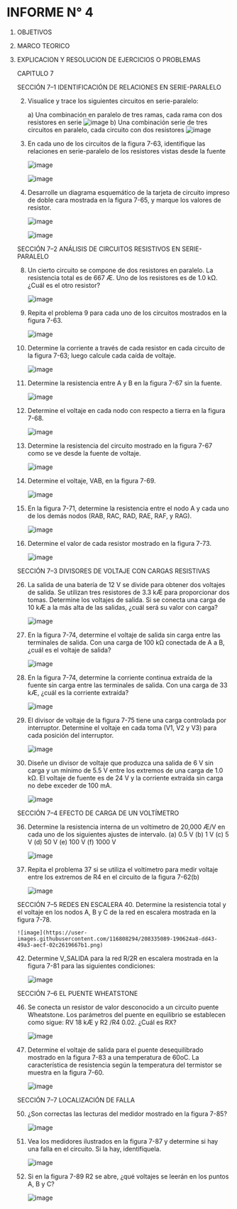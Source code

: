 # INFORME N° 4

1.	OBJETIVOS

2.	MARCO TEORICO

3.	EXPLICACION Y RESOLUCION DE EJERCICIOS O PROBLEMAS

    CAPITULO 7
    
    SECCIÓN 7–1 IDENTIFICACIÓN DE RELACIONES EN SERIE-PARALELO
    
    2.	Visualice y trace los siguientes circuitos en serie-paralelo: 
        
        a)	Una combinación en paralelo de tres ramas, cada rama con dos resistores en serie 
        ![image](https://user-images.githubusercontent.com/116808294/208333466-ab009871-08f6-4e72-bb25-dd916fc4cfc0.png)
        b)	Una combinación serie de tres circuitos en paralelo, cada circuito con dos resistores
        ![image](https://user-images.githubusercontent.com/116808294/208333552-ecdff1cb-2692-4964-8a58-cdcd2e4c0940.png)
        
    4. 	En cada uno de los circuitos de la figura 7-63, identifique las relaciones en serie-paralelo de los resistores vistas desde la fuente
    
        ![image](https://user-images.githubusercontent.com/116808294/208333733-04076880-46f8-4f76-9581-28cfbf876e75.png)
        
        ![image](https://user-images.githubusercontent.com/116808294/208333788-ca4d900a-aa1c-46a3-ac82-bfa602a0175c.png)
    
    6.	Desarrolle un diagrama esquemático de la tarjeta de circuito impreso de doble cara mostrada en la figura 7-65, y marque los valores de resistor.
    
        ![image](https://user-images.githubusercontent.com/116808294/208333804-46ce55b0-bf86-4e8f-b08b-ccb3b4758276.png)
        
        ![image](https://user-images.githubusercontent.com/116808294/208333816-67410d96-2b79-47ed-8cd2-6a4e44947a9c.png)

    SECCIÓN 7–2 ANÁLISIS DE CIRCUITOS RESISTIVOS EN SERIE-PARALELO
    
    8.	Un cierto circuito se compone de dos resistores en paralelo. La resistencia total es de 667 Æ. Uno de los resistores es de 1.0 kΩ. ¿Cuál es el otro resistor?
    
        ![image](https://user-images.githubusercontent.com/116808294/208333885-0080f578-2cac-433f-98c2-73910e261058.png)

    10.	Repita el problema 9 para cada uno de los circuitos mostrados en la figura 7-63.
    
        ![image](https://user-images.githubusercontent.com/116808294/208334148-85e7f1b9-9eb2-4e50-8703-2bf7c323b1f1.png)
    
    12.	Determine la corriente a través de cada resistor en cada circuito de la figura 7-63; luego calcule cada caída de voltaje. 
    
        ![image](https://user-images.githubusercontent.com/116808294/208334167-6fe48511-b3da-4b1b-b878-53820d40fdbf.png)
    
    14.	Determine la resistencia entre A y B en la figura 7-67 sin la fuente. 
    
        ![image](https://user-images.githubusercontent.com/116808294/208334198-5f57c9a3-a833-4434-ba6d-fa3c888049ac.png)

    16.	Determine el voltaje en cada nodo con respecto a tierra en la figura 7-68.
    
        ![image](https://user-images.githubusercontent.com/116808294/208334272-f8c4146f-dc73-46e2-8c9b-0eca4df76ae6.png)

    18.	Determine la resistencia del circuito mostrado en la figura 7-67 como se ve desde la fuente de voltaje. 
    
        ![image](https://user-images.githubusercontent.com/116808294/208334313-4bd5c077-1176-42ba-ab47-5d30e6894e31.png)
    
    20.	Determine el voltaje, VAB, en la figura 7-69.
    
        ![image](https://user-images.githubusercontent.com/116808294/208334360-ad9e283f-4597-457e-bcd7-3301e963de96.png)

    22.	En la figura 7-71, determine la resistencia entre el nodo A y cada uno de los demás nodos (RAB, RAC, RAD, RAE, RAF, y RAG).
    
        ![image](https://user-images.githubusercontent.com/116808294/208334471-27456f72-c04c-488c-ac71-c69c75da3bc4.png)
    
    24.	Determine el valor de cada resistor mostrado en la figura 7-73.
    
        ![image](https://user-images.githubusercontent.com/116808294/208334584-98eeda38-c0b0-443e-b118-5dc92f17c9e8.png)

    SECCIÓN 7–3 DIVISORES DE VOLTAJE CON CARGAS RESISTIVAS

    26.	La salida de una batería de 12 V se divide para obtener dos voltajes de salida. Se utilizan tres resistores de 3.3 kÆ para proporcionar dos tomas. Determine los voltajes de salida. Si se conecta una carga de 10 kÆ a la más alta de las salidas, ¿cuál será su valor con carga? 
    
        ![image](https://user-images.githubusercontent.com/116808294/208334659-e67c1461-668a-4bb1-8096-f8512d1912d8.png)

    28.	En la figura 7-74, determine el voltaje de salida sin carga entre las terminales de salida. Con una carga de 100 kΩ conectada de A a B, ¿cuál es el voltaje de salida?
    
        ![image](https://user-images.githubusercontent.com/116808294/208334707-0a2883bb-e9a9-4cfa-91bb-d69c4f1abd8a.png)

    30.	En la figura 7-74, determine la corriente continua extraída de la fuente sin carga entre las terminales de salida. Con una carga de 33 kÆ, ¿cuál es la corriente extraída?
    
        ![image](https://user-images.githubusercontent.com/116808294/208334742-62133189-dac1-4a46-9a00-b4341e7d22bb.png)

    32.	El divisor de voltaje de la figura 7-75 tiene una carga controlada por interruptor. Determine el voltaje en cada toma (V1, V2 y V3) para cada posición del interruptor.
    
        ![image](https://user-images.githubusercontent.com/116808294/208334807-9f9795a4-57e7-4ba7-acb5-c3b84a258684.png)

    34.	Diseñe un divisor de voltaje que produzca una salida de 6 V sin carga y un mínimo de 5.5 V entre los extremos de una carga de 1.0 kΩ. El voltaje de fuente es de 24 V y la corriente extraída sin carga no debe exceder de 100 mA.
    
        ![image](https://user-images.githubusercontent.com/116808294/208334873-39c37263-5c72-44cc-bbb5-fa4e65720023.png)

    SECCIÓN 7–4 EFECTO DE CARGA DE UN VOLTÍMETRO

    36.	Determine la resistencia interna de un voltímetro de 20,000 Æ/V en cada uno de los siguientes ajustes de intervalo. (a) 0.5 V (b) 1 V (c) 5 V (d) 50 V (e) 100 V (f) 1000 V  
    
        ![image](https://user-images.githubusercontent.com/116808294/208334951-627232f2-b560-487b-b170-ff897c395d4b.png)

    38.	Repita el problema 37 si se utiliza el voltímetro para medir voltaje entre los extremos de R4 en el circuito de la figura 7-62(b)
    
        ![image](https://user-images.githubusercontent.com/116808294/208335034-a105e416-479f-4caa-9b39-61e11cafb97d.png)

    SECCIÓN 7–5 REDES EN ESCALERA
    40.	Determine la resistencia total y el voltaje en los nodos A, B y C de la red en escalera mostrada en la figura 7-78.
    
        ![image](https://user-images.githubusercontent.com/116808294/208335089-190624a8-dd43-49a3-aecf-02c2619667b1.png)

    42. Determine V_SALIDA para la red R/2R en escalera mostrada en la figura 7-81 para las siguientes condiciones: 
    
        ![image](https://user-images.githubusercontent.com/116808294/208335364-0bc6c49d-b1a7-42a8-8e2e-9bbb9f8c8531.png)

    SECCIÓN 7–6 EL PUENTE WHEATSTONE
    
    46.	Se conecta un resistor de valor desconocido a un circuito puente Wheatstone. Los parámetros del puente en equilibrio se establecen como sigue: RV  18 kÆ y R2 /R4  0.02. ¿Cuál es RX? 
    
        ![image](https://user-images.githubusercontent.com/116808294/208335401-69a0a2dd-c171-4841-9e4c-93403ec5e0f7.png)

    48.	Determine el voltaje de salida para el puente desequilibrado mostrado en la figura 7-83 a una temperatura de 60oC. La característica de resistencia según la temperatura del termistor se muestra en la figura 7-60.
    
        ![image](https://user-images.githubusercontent.com/116808294/208335436-1dad3f5f-0c8a-4f4b-88ba-450e502a37ff.png)

    SECCIÓN 7–7 LOCALIZACIÓN DE FALLA
    
    50.	¿Son correctas las lecturas del medidor mostrado en la figura 7-85?
    
        ![image](https://user-images.githubusercontent.com/116808294/208335461-69866759-faa9-43e3-a872-829ac39b2a2a.png)

    52.	Vea los medidores ilustrados en la figura 7-87 y determine si hay una falla en el circuito. Si la hay, identifíquela.
    
        ![image](https://user-images.githubusercontent.com/116808294/208335489-3a8f38e5-5b1c-4027-b5de-95b2857da131.png)

    54.	Si en la figura 7-89 R2 se abre, ¿qué voltajes se leerán en los puntos A, B y C?
    
        ![image](https://user-images.githubusercontent.com/116808294/208335516-0b8e5135-812e-4b5d-a518-f044f5e7934c.png)

    
